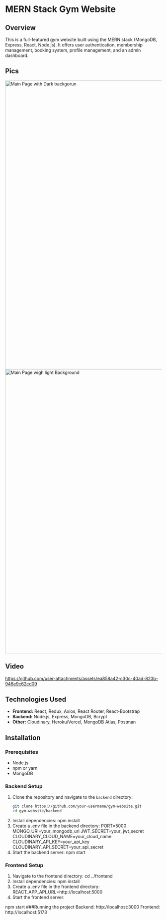 # MERN Stack Gym Website

## Overview

This is a full-featured gym website built using the MERN stack (MongoDB, Express, React, Node.js). It offers user authentication, membership management, booking system, profile management, and an admin dashboard.

## Pics
<img width="925" alt="Main Page with Dark backgorun" src="https://github.com/user-attachments/assets/cfc9c97c-d257-48c1-be7f-967e3b082e20">
<img width="911" alt="Main Page wigh light Background" src="https://github.com/user-attachments/assets/36419963-ec92-4e81-a087-e8efd6a9bcf6">

## Video



https://github.com/user-attachments/assets/ea858a42-c30c-40ad-823b-946e9c62cd09



## Technologies Used

- **Frontend:** React, Redux, Axios, React Router, React-Bootstrap
- **Backend:** Node.js, Express, MongoDB, Bcrypt
- **Other:** Cloudinary, Heroku/Vercel, MongoDB Atlas, Postman

## Installation

### Prerequisites

- Node.js
- npm or yarn
- MongoDB

### Backend Setup

1. Clone the repository and navigate to the `backend` directory:
   ```bash
   git clone https://github.com/your-username/gym-website.git
   cd gym-website/backend
2. Install dependencies:
npm install
3. Create a .env file in the backend directory:
          PORT=5000
          MONGO_URI=your_mongodb_uri
          JWT_SECRET=your_jwt_secret
          CLOUDINARY_CLOUD_NAME=your_cloud_name
          CLOUDINARY_API_KEY=your_api_key
          CLOUDINARY_API_SECRET=your_api_secret
4. Start the backend server:
npm start
### Frontend Setup
1. Navigate to the frontend directory:
cd ../frontend
2. Install dependencies:
npm install
3. Create a .env file in the frontend directory:
REACT_APP_API_URL=http://localhost:5000
4. Start the frontend server:

npm start
###Running the project
Backend: http://localhost:3000
Frontend: http://localhost:5173
